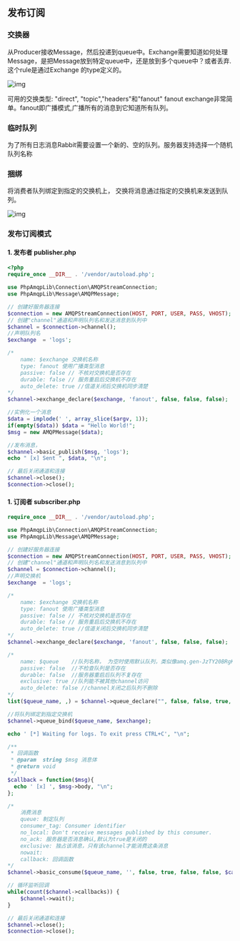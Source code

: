 ## 发布订阅

### 交换器

从Producer接收Message，然后投递到queue中。Exchange需要知道如何处理Message，是把Message放到特定queue中，还是放到多个queue中？或者丢弃.这个rule是通过Exchange 的type定义的。

![img](https://tanda517886160.github.io/resources/images/rabbitmq/5-1.png)

可用的交换类型: "direct", "topic","headers"和"fanout"
fanout exchange非常简单。fanout即广播模式,广播所有的消息到它知道所有队列。


### 临时队列

为了所有日志消息Rabbit需要设置一个新的、空的队列。服务器支持选择一个随机队列名称


### 捆绑

将消费者队列绑定到指定的交换机上， 交换将消息通过指定的交换机来发送到队列。

![img](https://tanda517886160.github.io/resources/images/rabbitmq/5-2.png) 


### 发布订阅模式

#### 1. 发布者 publisher.php

```php
<?php
require_once __DIR__ . '/vendor/autoload.php';

use PhpAmqpLib\Connection\AMQPStreamConnection;
use PhpAmqpLib\Message\AMQPMessage;

// 创建好服务器连接
$connection = new AMQPStreamConnection(HOST, PORT, USER, PASS, VHOST);
// 创建"channel"通道和声明队列名和发送消息到队列中
$channel = $connection->channel();
//声明队列名
$exchange  = 'logs';

/*
    name: $exchange 交换机名称
    type: fanout 使用广播类型消息
    passive: false // 不核对交换机是否存在
    durable: false // 服务重启后交换机不存在
    auto_delete: true //信道关闭后交换机同步清楚
*/
$channel->exchange_declare($exchange, 'fanout', false, false, false);

//实例化一个消息
$data = implode(' ', array_slice($argv, 1));
if(empty($data)) $data = "Hello World!";
$msg = new AMQPMessage($data);

//发布消息，
$channel->basic_publish($msg, 'logs');
echo " [x] Sent ", $data, "\n";

// 最后关闭通道和连接
$channel->close();
$connection->close();
```


#### 1. 订阅者 subscriber.php

```php
require_once __DIR__ . '/vendor/autoload.php';

use PhpAmqpLib\Connection\AMQPStreamConnection;
use PhpAmqpLib\Message\AMQPMessage;

// 创建好服务器连接
$connection = new AMQPStreamConnection(HOST, PORT, USER, PASS, VHOST);
// 创建"channel"通道和声明队列名和发送消息到队列中
$channel = $connection->channel();
//声明交换机
$exchange  = 'logs';

/*
    name: $exchange 交换机名称
    type: fanout 使用广播类型消息
    passive: false // 不核对交换机是否存在
    durable: false // 服务重启后交换机不存在
    auto_delete: true //信道关闭后交换机同步清楚
*/
$channel->exchange_declare($exchange, 'fanout', false, false, false);

/*
    name: $queue    //队列名称， 为空时使用默认队列，类似像amq.gen-JzTY20BRgKO-HjmUJj0wLg。
    passive: false  //不检查队列是否存在
    durable: false  //服务器重启后队列不复存在
    exclusive: true //队列能不被其他channel访问
    auto_delete: false //channel关闭之后队列不删除
*/
list($queue_name, ,) = $channel->queue_declare("", false, false, true, false);

//将队列绑定到指定交换机
$channel->queue_bind($queue_name, $exchange);

echo ' [*] Waiting for logs. To exit press CTRL+C', "\n";

/**
 * 回调函数
 * @param  string $msg 消息体
 * @return void
 */
$callback = function($msg){
  echo ' [x] ', $msg->body, "\n";
};

/*
    消费消息
    queue: 制定队列
    consumer_tag: Consumer identifier
    no_local: Don't receive messages published by this consumer.
    no_ack: 服务器是否消息确认,默认为true是关闭的
    exclusive: 独占该消息，只有该channel才能消费这条消息
    nowait:
    callback: 回调函数
*/
$channel->basic_consume($queue_name, '', false, true, false, false, $callback);

// 循环监听回调
while(count($channel->callbacks)) {
    $channel->wait();
}

// 最后关闭通道和连接
$channel->close();
$connection->close();
```
